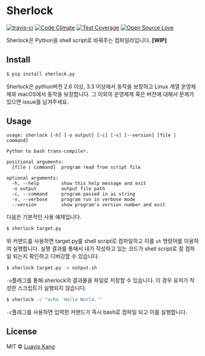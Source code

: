 # Sherlock
[![travis-ci](https://travis-ci.org/Luavis/sherlock.svg?branch=master)](https://travis-ci.org/Luavis/sherlock)
[![Code Climate](https://codeclimate.com/github/Luavis/sherlock/badges/gpa.svg)](https://codeclimate.com/github/Luavis/sherlock)
[![Test Coverage](https://codeclimate.com/github/Luavis/sherlock/badges/coverage.svg)](https://codeclimate.com/github/Luavis/sherlock/coverage)
[![Open Source Love](https://badges.frapsoft.com/os/mit/mit.svg?v=102)](https://github.com/luavis/sherlock/)

Sherlock은 Python을 shell script로 바꿔주는 컴파일러입니다. **[WIP]**

## Install
```sh
$ pip install sherlock.py
```
Sherlock은 python버전 2.6 이상, 3.3 이상에서 동작을 보장하고 Linux 계열 운영체제와 macOS에서 동작을 보장합니다. 그 이외의 운영체제 혹은 버전에 대해서 문제가 있으면 issue를 남겨주세요.

## Usage

```
usage: sherlock [-h] [-o output] [-c] [-v] [--version] [file | command]

Python to bash trans-compiler.

positional arguments:
  [file | command]  program read from script file

optional arguments:
  -h, --help        show this help message and exit
  -o output         output file path
  -c, --command     program passed in as string
  -v, --verbose     program run in verbose mode
  --version         show program's version number and exit

```

다음은 기본적인 사용 예제입니다.

```sh
$ sherlock target.py
```
위 커맨드를 사용하면 target.py를 shell script로 컴파일하고 이를 ```sh``` 명령어를 이용하여 실행합니다. 실행 결과를 통해서 내가 작성하고 있는 코드가 shell script로 잘 컴파일 되는지 확인하고 디버깅할 수 있습니다.

```sh
$ sherlock target.py -o output.sh
```
```-o```플래그를 통해 sherlock의 결과물을 파일로 저장할 수 있습니다. 이 경우 유저가 작성한 스크립트가 실행되지 않습니다.

```sh
$ sherlock -c "echo 'Hello World.'"
```
```-c```플래그를 사용하면 입력한 커맨드가 즉시 bash로 컴파일 되고 이를 실행합니다.

## License

MIT © [Luavis Kang](https://github.com/Luavis)
